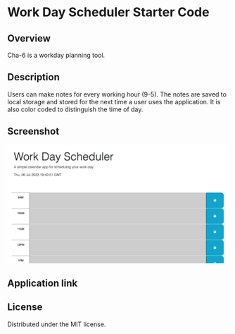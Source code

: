 # Work Day Scheduler Starter Code

## Overview

Cha-6 is a workday planning tool.

## Description

Users can make notes for every working hour (9-5). The notes are saved to local storage and stored for the next time a user uses the application. It is also color coded to distinguish the time of day.

## Screenshot

![alt text](https://github.com/SkylerKeeling/Cha-5/blob/main/Assets/images/Screen%20Shot%202023-07-06%20at%204.41.26%20PM.png)

## Application link

## License

Distributed under the MIT license.
